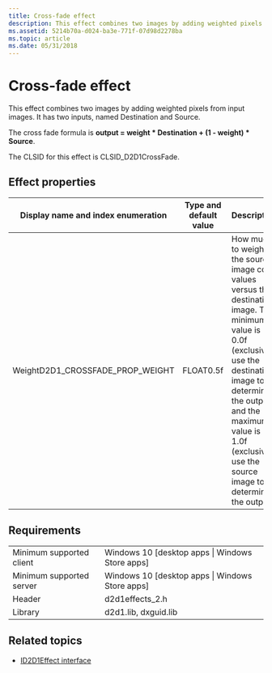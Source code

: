 ```yaml
---
title: Cross-fade effect
description: This effect combines two images by adding weighted pixels from input images. It has two inputs, named Destination and Source.
ms.assetid: 5214b70a-d024-ba3e-771f-07d98d2278ba
ms.topic: article
ms.date: 05/31/2018
---
```


# Cross-fade effect

This effect combines two images by adding weighted pixels from input images. It has two inputs, named Destination and Source.

The cross fade formula is **output = weight \* Destination + (1 - weight) \* Source**.

The CLSID for this effect is CLSID\_D2D1CrossFade.

## Effect properties

| Display name and index enumeration             | Type and default value | Description                                                                                                                                                                                                                                                       |
|------------------------------------------------|------------------------|-------------------------------------------------------------------------------------------------------------------------------------------------------------------------------------------------------------------------------------------------------------------|
| WeightD2D1\_CROSSFADE\_PROP\_WEIGHT<br/> | FLOAT0.5f<br/>   | How much to weigh the source image color values versus the destination image. The minimum value is 0.0f (exclusively use the destination image to determine the output) and the maximum value is 1.0f (exclusively use the source image to determine the output). |



 

## Requirements



|                          |                                                   |
|--------------------------|---------------------------------------------------|
| Minimum supported client | Windows 10 \[desktop apps \| Windows Store apps\] |
| Minimum supported server | Windows 10 \[desktop apps \| Windows Store apps\] |
| Header                   | d2d1effects\_2.h                                  |
| Library                  | d2d1.lib, dxguid.lib                              |

## Related topics

* [ID2D1Effect interface](/windows/desktop/api/d2d1_1/nn-d2d1_1-id2d1effect)
